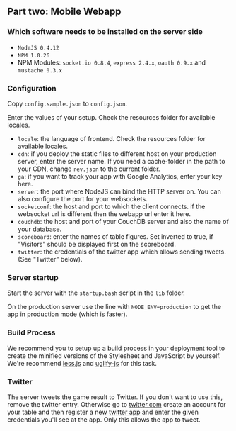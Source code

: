 ## Part two: Mobile Webapp ##

### Which software needs to be installed on the server side ###
* `NodeJS 0.4.12`
* `NPM 1.0.26`
* NPM Modules: `socket.io 0.8.4`, `express 2.4.x`, `oauth 0.9.x` and `mustache 0.3.x`


### Configuration ###
Copy `config.sample.json` to `config.json`.

Enter the values of your setup. Check the resources folder for available locales.

* `locale`: the language of frontend. Check the resources folder for available locales.
* `cdn`: if you deploy the static files to different host on your production server, enter the server name. If you need a cache-folder in the path to your CDN, change `rev.json` to the current folder.
* `ga`: if you want to track your app with Google Analytics, enter your key here.
* `server`: the port where NodeJS can bind the HTTP server on. You can also configure the port for your websockets.
* `socketconf`: the host and port to which the client connects. if the websocket url is different then the webapp url enter it here.
* `couchdb`: the host and port of your CouchDB server and also the name of your database.
* `scoreboard`: enter the names of table figures. Set inverted to true, if "Visitors" should be displayed first on the scoreboard.
* `twitter`: the credentials of the twitter app which allows sending tweets. (See "Twitter" below).


### Server startup ###
Start the server with the `startup.bash` script in the `lib` folder.

On the production server use the line with `NODE_ENV=production` to get the app in production mode (which is faster).


### Build Process ###
We recommend you to setup up a build process in your deployment tool to create the minified versions of the Stylesheet and JavaScript by yourself.
We're recommend [less.js](https://github.com/cloudhead/less.js) and [uglify-js](https://github.com/mishoo/UglifyJS/) for this task.


### Twitter ###
The server tweets the game result to Twitter. If you don't want to use this, remove the twitter entry. Otherwise go to [twitter.com](http://twitter.com) create an account for your table and then register a new [twitter app](http://dev.twitter.com/) and enter the given credentials you'll see at the app. Only this allows the app to tweet.

